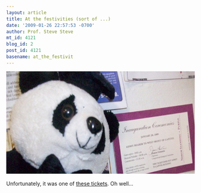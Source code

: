 ```yaml
---
layout: article
title: At the festivities (sort of ...)
date: '2009-01-26 22:57:53 -0700'
author: Prof. Steve Steve
mt_id: 4121
blog_id: 2
post_id: 4121
basename: at_the_festivit
---
```

<img src="/uploads/2009/PSSpurpletix.jpg" alt="PSSpurpletix.jpg" width="600" height="275" />


Unfortunately, it was one of [these tickets](http://www.huffingtonpost.com/2009/01/23/purple-ticket-turmoil-wha_n_160150.html).  Oh well...
